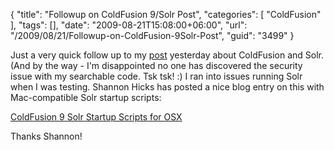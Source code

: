 {
	"title": "Followup on ColdFusion 9/Solr Post",
	"categories": [
		"ColdFusion"
	],
	"tags": [],
	"date": "2009-08-21T15:08:00+06:00",
	"url": "/2009/08/21/Followup-on-ColdFusion-9Solr-Post",
	"guid": "3499"
}

Just a very quick follow up to my <a href="http://www.raymondcamden.com/index.cfm/2009/8/20/Simple-ColdFusion-9-ORMSolr-Example">post</a> yesterday about ColdFusion and Solr. (And by the way - I'm disappointed no one has discovered the security issue with my searchable code. Tsk tsk! :) I ran into issues running Solr when I was testing. Shannon Hicks has posted a nice blog entry on this with Mac-compatible Solr startup scripts:

<a href="http://www.webapper.com/blog/index.php/2009/08/21/coldfusion-9-solr-startup-scripts-for-os-x/">ColdFusion 9 Solr Startup Scripts for OSX</a>

Thanks Shannon!